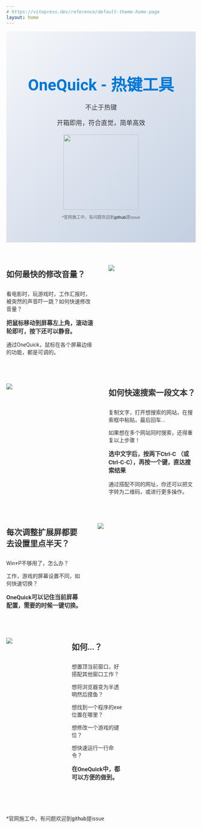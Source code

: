 ```yaml
---
# https://vitepress.dev/reference/default-theme-home-page
layout: home
---
```


<script setup>
import { common } from '../.vitepress/common';
</script>

<div class="hero">
  <div class="content">
    <h1>OneQuick - 热键工具</h1>
    <p>不止于热键</p>
    <p>开箱即用，符合直觉，简单高效</p>
    <div class="actions">
      <a :href="common.url_msstore" target="_blank">
        <img src="/cn-ws-dl.svg" width="200"/>
      </a>
    </div>
    <p class="tip">*官网施工中，有问题欢迎到<a :href="common.url_github_issues" target="_blank">github</a>提issue</p>
  </div>
</div>

<div class="features">
  <div class="feature">
    <div class="feature-content">
      <h3>如何最快的修改音量？</h3>
      <p>看电影时，玩游戏时，工作汇报时，被突然的声音吓一跳？如何快速修改音量？</p>
      <p class="emphasis">把鼠标移动到屏幕左上角，滚动滚轮即可，按下还可以静音。</p>
      <p>通过OneQuick，鼠标在各个屏幕边缘的功能，都是可调的。</p>
    </div>
    <div class="feature-image">
      <img src="/img/feature/screen-volume.gif" data-zoomable>
    </div>
  </div>
  <div class="feature reverse">
    <div class="feature-content">
      <h3>如何快速搜索一段文本？</h3>
      <p>复制文字，打开想搜索的网站，在搜索框中粘贴，最后回车...</p>
      <p>如果想在多个网站同时搜索，还得重复以上步骤！</p>
      <p class="emphasis">选中文字后，按两下Ctrl-C （或Ctrl-C-C），再按一个键，直达搜索结果</p>
      <p>通过搭配不同的网址，你还可以把文字转为二维码，或进行更多操作。</p>
    </div>
    <div class="feature-image">
      <img src="/img/feature/copy-search.gif" data-zoomable>
    </div>
  </div>
  <div class="feature">
    <div class="feature-content">
      <h3>每次调整扩展屏都要去设置里点半天？</h3>
      <p>Win+P不够用了，怎么办？</p>
      <p>工作，游戏的屏幕设置不同，如何快速切换？</p>
      <p class="emphasis">OneQuick可以记住当前屏幕配置，需要的时候一键切换。</p>
    </div>
    <div class="feature-image">
      <img src="/img/shot/cn-display.png" data-zoomable>
    </div>
  </div>
  <div class="feature reverse">
    <div class="feature-content">
      <h3>如何...？</h3>
      <p>想置顶当前窗口，好搭配其他窗口工作？</p>
      <p>想将浏览器变为半透明然后摸鱼？</p>
      <p>想找到一个程序的exe位置在哪里？</p>
      <p>想修改一个游戏的键位？</p>
      <p>想快速运行一行命令？</p>
      <p class="emphasis">在OneQuick中，都可以方便的做到。</p>
    </div>
    <div class="feature-image">
      <img src="/img/shot/cn-hotkey.png" data-zoomable>
    </div>
  </div>
</div>

<p class="tip">*官网施工中，有问题欢迎到<a :href="common.url_github_issues" target="_blank">github</a>提issue</p>

<style>
body {
  font-family: 'Roboto', sans-serif;
  /* background-color: #f5f7fa; */
  color: #333;
}

.hero {
  text-align: center;
  padding: 50px 0;
  background: linear-gradient(135deg, #f5f7fa 0%, #c3cfe2 100%);
}

.hero .content h1 {
  font-size: 3em;
  margin-bottom: 20px;
  font-weight: 700;
  color: #0078D7;
}

.hero .content p {
  font-size: 1.2em;
  margin-bottom: 10px;
  font-weight: 400;
}

.hero .content p.tip {
  font-size: 0.8em;
  color: #666;
}

.hero .actions {
  display: flex;
  justify-content: center;
  margin-top: 20px;
}

.features {
  display: flex;
  flex-direction: column;
  align-items: flex-start;
  padding: 60px 0;
  gap: 60px;
}

.feature {
  display: flex;
  align-items: flex-start;
  gap: 40px;
}

.feature.reverse {
  flex-direction: row-reverse;
}

.feature-content {
  flex: 1;
  width: 50%;
}

.feature-content h3 {
  font-size: 1.5em;
  margin-top: 8px;
  margin-bottom: 28px;
  font-weight: 700;
}

.feature-content p {
  font-size: 1em;
}

.feature-content .emphasis {
  font-size: 1.1em;
  font-weight: 700;
}

.feature-image {
  flex: 1;
  width: 50%;
}

.feature-image img {
  max-width: 100%;
  height: auto;
}
</style>
